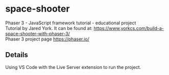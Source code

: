 # space-shooter
Phaser 3 - JavaScript framework tutorial - educational project  
Tutorial by Jared York. It can be found at: https://www.yorkcs.com/build-a-space-shooter-with-phaser-3/  
Phaser 3 project page https://phaser.io/  

## Details
Using VS Code with the Live Server extension to run the project.
